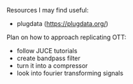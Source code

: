 Resources I may find useful:
- plugdata (https://plugdata.org/)

Plan on how to approach replicating OTT:
- follow JUCE tutorials
- create bandpass filter
- turn it into a compressor
- look into fourier transforming signals